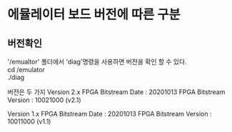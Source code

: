 # 에뮬레이터 보드 버전에 따른 구분
## 버전확인  
'/emualtor' 폴더에서 'diag'명령을 사용하면 버전을 확인 할 수 있다.  
cd /emulator  
./diag  

버전은 두 가지
Version 2.x
      FPGA Bitstream Date     : 20201013 
      FPGA Bitstream Version  : 10021000 (v2.1)
      
Version 1.x
      FPGA Bitstream Date     : 20201013 
      FPGA Bitstream Version  : 10011000  (v1.1)     
      
## 

